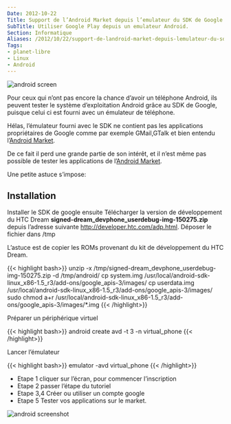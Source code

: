 ```yaml
---
Date: 2012-10-22
Title: Support de l’Android Market depuis l’emulateur du SDK de Google
SubTitle: Utiliser Google Play depuis un emulateur Android.
Section: Informatique
Aliases: /2012/10/22/support-de-landroid-market-depuis-lemulateur-du-sdk-de-google
Tags:
- planet-libre
- Linux
- Android
---
```


![android screen](/img/2012/android-0.png)

Pour ceux qui n’ont pas encore la chance d’avoir un téléphone Android,
ils peuvent tester le système d’exploitation Android grâce au SDK de
Google, puisque celui ci est fourni avec un émulateur de téléphone.

Hélas, l’émulateur fourni avec le SDK ne contient pas les applications
propriétaires de Google comme par exemple GMail,GTalk et bien entendu
l’[Android
Market](http://blog.jesuislibre.org/2009/10/support-de-landroid-market-depuis-lemulateur-du-sdk-de-google/www.android.com/market/).

De ce fait il perd une grande partie de son intérêt, et il n’est même
pas possible de tester les applications de l’[Android
Market](http://blog.jesuislibre.org/2009/10/support-de-landroid-market-depuis-lemulateur-du-sdk-de-google/www.android.com/market/).

Une petite astuce s’impose:

Installation
------------

Installer le SDK de google ensuite Télécharger la version de
développement du HTC Dream
**signed-dream\_devphone\_userdebug-img-150275.zip** depuis l’adresse
suivante <http://developer.htc.com/adp.html>. Déposer le fichier dans
/tmp

L’astuce est de copier les ROMs provenant du kit de développement du HTC
Dream.

{{< highlight bash>}}
unzip -x /tmp/signed-dream_devphone_userdebug-img-150275.zip -d /tmp/android/
cp system.img /usr/local/android-sdk-linux_x86-1.5_r3/add-ons/google_apis-3/images/
cp userdata.img /usr/local/android-sdk-linux_x86-1.5_r3/add-ons/google_apis-3/images/
sudo chmod a+r /usr/local/android-sdk-linux_x86-1.5_r3/add-ons/google_apis-3/images/*.img
{{< /highlight>}}

Préparer un périphérique virtuel

{{< highlight bash>}}
android create avd -t 3 -n virtual_phone
{{< /highlight>}}

Lancer l’émulateur

{{< highlight bash>}}
emulator -avd virtual_phone
{{< /highlight>}}

-   Etape 1 cliquer sur l’écran, pour commencer l’inscription
-   Etape 2 passer l’étape du tutoriel
-   Etape 3,4 Créer ou utiliser un compte google
-   Etape 5 Tester vos applications sur le market.

![android screenshot](/img/2012/android-1.png)
